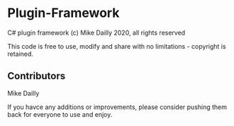 # Plugin-Framework

C# plugin framework (c) Mike Dailly 2020, all rights reserved

This code is free to use, modify and share with no limitations - copyright is retained.

Contributors
------------
Mike Dailly


If you havce any additions or improvements, please consider pushing them back for everyone to use and enjoy.
